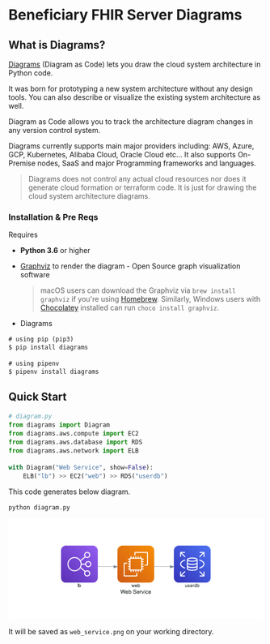 # Beneficiary FHIR Server Diagrams

## What is Diagrams?

[Diagrams](https://diagrams.mingrammer.com/) (Diagram as Code) lets you draw the cloud system architecture in Python code.

It was born for prototyping a new system architecture without any design tools. You can also describe or visualize the existing system architecture as well.

Diagram as Code allows you to track the architecture diagram changes in any version control system.

Diagrams currently supports main major providers including: AWS, Azure, GCP, Kubernetes, Alibaba Cloud, Oracle Cloud etc... It also supports On-Premise nodes, SaaS and major Programming frameworks and languages.

> Diagrams does not control any actual cloud resources nor does it generate cloud formation or terraform code. It is just for drawing the cloud system architecture diagrams.

### Installation & Pre Reqs

Requires

- **Python 3.6** or higher
- [Graphviz](https://www.graphviz.org/) to render the diagram - Open Source graph visualization software

  > macOS users can download the Graphviz via `brew install graphviz` if you're using [Homebrew](https://brew.sh). Similarly, Windows users with [Chocolatey](https://chocolatey.org) installed can run `choco install graphviz`.

- Diagrams

```shell
# using pip (pip3)
$ pip install diagrams

# using pipenv
$ pipenv install diagrams
```

## Quick Start

```python
# diagram.py
from diagrams import Diagram
from diagrams.aws.compute import EC2
from diagrams.aws.database import RDS
from diagrams.aws.network import ELB

with Diagram("Web Service", show=False):
    ELB("lb") >> EC2("web") >> RDS("userdb")
```

This code generates below diagram.

```shell
python diagram.py
```

![web service diagram](./example/web_service_diagram.png)

It will be saved as `web_service.png` on your working directory.
